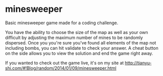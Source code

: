 minesweeper
===========

Basic minesweeper game made for a coding challenge.

You have the ability to choose the size of the map as well as your own difficult by adjusting the maximum number of mines to be randomly dispersed.
Once you you're sure you've found all elements of the map not including bombs, you can hit validate to check your answer.
A cheat button on the side allows you to view the solution and end the game right away.

If you wanted to check out the game live, it's on my site at http://tianyu-shi.com/#!Blog/random/2014/01/09/minesweeper.html
